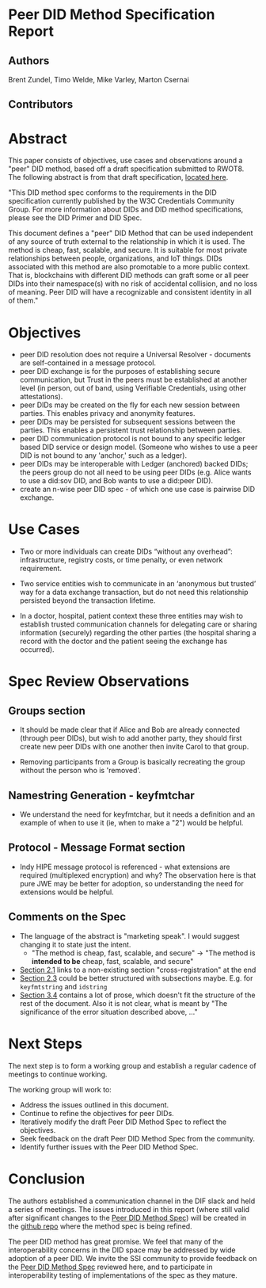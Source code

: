 # Peer DID Method Specification Report

## Authors
  Brent Zundel,
  Timo Welde,
  Mike Varley,
  Marton Csernai

## Contributors

# Abstract

This paper consists of objectives, use cases and observations around a "peer"
DID method, based off a draft specification submitted to RWOT8. The following
abstract is from that draft specification,
[located here](https://dhh1128.github.io/peer-did-method-spec/index.html).

"This DID method spec conforms to the requirements in the DID specification
currently published by the W3C Credentials Community Group. For more information
about DIDs and DID method specifications, please see the DID Primer and DID
Spec.

This document defines a "peer" DID Method that can be used independent of any
source of truth external to the relationship in which it is used. The method is
cheap, fast, scalable, and secure. It is suitable for most private relationships
between people, organizations, and IoT things. DIDs associated with this method
are also promotable to a more public context. That is, blockchains with
different DID methods can graft some or all peer DIDs into their namespace(s)
with no risk of accidental collision, and no loss of meaning. Peer DID will have
a recognizable and consistent identity in all of them."


# Objectives
- peer DID resolution does not require a Universal Resolver - documents are
self-contained in a message protocol.
- peer DID exchange is for the purposes of establishing secure communication,
but Trust in the peers must be established at another level (in person, out of
band, using Verifiable Credentials, using other attestations).
- peer DIDs may be created on the fly for each new session between parties. This
enables privacy and anonymity features.
- peer DIDs may be persisted for subsequent sessions between the parties. This
enables a persistent trust relationship between parties.
- peer DID communication protocol is not bound to any specific ledger based DID
service or design model. (Someone who wishes to use a peer DID is not bound to
any 'anchor,' such as a ledger).
- peer DIDs may be interoperable with Ledger (anchored) backed DIDs; the peers
group do not all need to be using peer DIDs (e.g. Alice wants to use a did:sov
DID, and Bob wants to use a did:peer DID).
- create an n-wise peer DID spec - of which one use case is pairwise DID
exchange.

# Use Cases

- Two or more individuals can create DIDs “without any overhead”: infrastructure,
registry costs, or time penalty, or even network requirement.

- Two service entities wish to communicate in an ‘anonymous but trusted’ way for a
data exchange transaction, but do not need this relationship persisted beyond
the transaction lifetime.

- In a doctor, hospital, patient context these three entities may wish to
establish trusted communication channels for delegating care or sharing
information (securely) regarding the other parties (the hospital sharing a
record with the doctor and the patient seeing the exchange has occurred).

# Spec Review Observations

## Groups section

- It should be made clear that if Alice and Bob are already connected 
(through peer DIDs), but wish to add another party, they should first create 
new peer DIDs with one another then invite Carol to that group.

- Removing participants from a Group is basically recreating the group without
the person who is 'removed'.

## Namestring Generation - keyfmtchar
- We understand the need for keyfmtchar, but it needs a definition and an
example of when to use it (ie, when to make a "2") would be helpful.

## Protocol - Message Format section

- Indy HIPE message protocol is referenced - what extensions are required
(multiplexed encryption) and why? The observation here is that pure JWE may be
better for adoption, so understanding the need for extensions would be helpful.

## Comments on the Spec
- The language of the abstract is "marketing speak". I would suggest changing it
to state just the intent.
  - "The method is cheap, fast, scalable, and secure" -> "The method is
  **intended to be** cheap, fast, scalable, and secure"
- [Section 2.1](https://dhh1128.github.io/peer-did-method-spec/index.html#namestring)
links to a non-existing section "cross-registration" at the end
- [Section 2.3](https://dhh1128.github.io/peer-did-method-spec/index.html#namespace-specific-identifier-nsi)
could be better structured with subsections maybe. E.g. for `keyfmtstring` and
`idstring`
- [Section 3.4](https://dhh1128.github.io/peer-did-method-spec/index.html#cooperative-synchronization)
contains a lot of prose, which doesn't fit the structure of the rest of the
document. Also it is not clear, what is meant by "The significance of the error
situation described above, ..."

# Next Steps

The next step is to form a working group and establish a regular cadence of
meetings to continue working.

The working group will work to:
- Address the issues outlined in this document.
- Continue to refine the objectives for peer DIDs.
- Iteratively modify the draft Peer DID Method Spec to reflect the objectives.
- Seek feedback on the draft Peer DID Method Spec from the community.
- Identify further issues with the Peer DID Method Spec.

# Conclusion

The authors established a communication channel in the DIF slack and held a
series of meetings. The issues introduced in this report (where still valid
after significant changes to the
[Peer DID Method Spec](https://dhh1128.github.io/peer-did-method-spec/index.html))
will be created in the
[github repo](https://github.com/dhh1128/peer-did-method-spec) where the method
spec is being refined.

The peer DID method has great promise. We feel that many of the interoperability
concerns in the DID space may be addressed by wide adoption of a peer DID.
We invite the SSI community to provide feedback on the
[Peer DID Method Spec](https://dhh1128.github.io/peer-did-method-spec/index.html)
reviewed here, and to participate in interoperability testing of implementations
of the spec as they mature.
